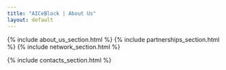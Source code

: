 ```yaml
---
title: "AICeBlock | About Us"
layout: default
---
```


{% include about_us_section.html %}
{% include partnerships_section.html %}
{% include network_section.html %}
<div id="contacts">
    {% include contacts_section.html %}
</div>
